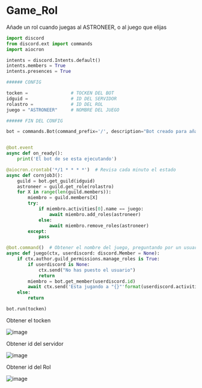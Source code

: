 # Game_Rol
 Añade un rol cuando juegas al ASTRONEER, o al juego que elijas

```python
import discord
from discord.ext import commands
import aiocron

intents = discord.Intents.default()
intents.members = True
intents.presences = True

###### CONFIG

tocken =                # TOCKEN DEL BOT
idguid =                # ID DEL SERVIDOR
rolastro =              # ID DEL ROL
juego = "ASTRONEER"     # NOMBRE DEL JUEGO

###### FIN DEL CONFIG

bot = commands.Bot(command_prefix='/', description="Bot creado para añadir role de astroneer, si esta jugando", intents=intents)


@bot.event
async def on_ready():
    print('El bot de se esta ejecutando')

@aiocron.crontab('*/1 * * * *')  # Revisa cada minuto el estado
async def cornjob3():
    guild = bot.get_guild(idguid)
    astroneer = guild.get_role(rolastro)
    for X in range(len(guild.members)):
        miembro = guild.members[X]
        try:
            if miembro.activities[0].name == juego:
                await miembro.add_roles(astroneer)
            else:
                await miembro.remove_roles(astroneer)
        except:
            pass

@bot.command()  # Obtener el nombre del juego, preguntando por un usuario
async def juego(ctx, userdiscord: discord.Member = None):
    if ctx.author.guild_permissions.manage_roles is True:
        if userdiscord is None:
            ctx.send("No has puesto el usuario")
            return
        miembro = bot.get_member(userdiscord.id)
        await ctx.send('Esta jugando a "{}"'format(userdiscord.activities[0].name))
    else:
        return

bot.run(tocken)
```

Obtener el tocken

![image](https://user-images.githubusercontent.com/10135600/149390451-9108d5cb-ed8e-4eb5-a195-0ac23361c602.png)

Obtener id del servidor

![image](https://user-images.githubusercontent.com/10135600/149390872-305d5c4d-7c17-4012-86dc-d18929b0466d.png)

Obtener id del Rol

![image](https://user-images.githubusercontent.com/10135600/149391331-89e0c470-829b-489d-8a60-0c2c75dbc7c9.png)




